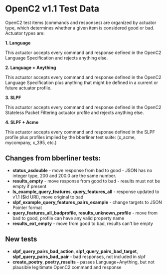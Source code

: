 # OpenC2 v1.1 Test Data

OpenC2 test items (commands and responses) are organized by actuator type, which determines whether a given item
is considered good or bad. Actuator types are:

**1. Language**

This actuator accepts every command and response defined in the OpenC2 Language Specification and rejects anything else.

**2. Language + Anything**

This actuator accepts every command and response defined in the OpenC2 Language Specification plus anything that
might be defined in a current or future actuator profile.

**3. SLPF**

This actuator accepts every command and response defined in the OpenC2 Stateless Packet Filtering actuator profile
and rejects anything else.

**4. SLPF + Acme**

This actuator accepts every command and response defined in the SLPF profile plus profiles implied by the bberliner
test suite: (x_acme, mycompany, x_395, etc.)

## Changes from bberliner tests:
* **status_asdouble** - move response from bad to good - JSON has no integer type, 200 and 200.0 are the same number.
* **results_empty** - move response from good to bad - results must not be empty if present
* **ls_example_query_features**, **query_features_all** - response updated to v1.1 ($id URI), move original to bad
* **slpf_example_query_features_pairs_example** - change targets to JSON Pointer format
* **query_features_all_badprofile**, **results_unknown_profile** - move from bad to good, profile can have any valid property name
* **results_ext_empty** - move from good to bad, results can't be empty

## New tests
* **slpf_query_pairs_bad_action**, **slpf_query_pairs_bad_target**, **slpf_query_pairs_bad_pair** - bad responses, not included in slpf
* **create_poetry**, **poetry_results** - passes Language+Anything, but not plausible legitimate OpenC2 command and response